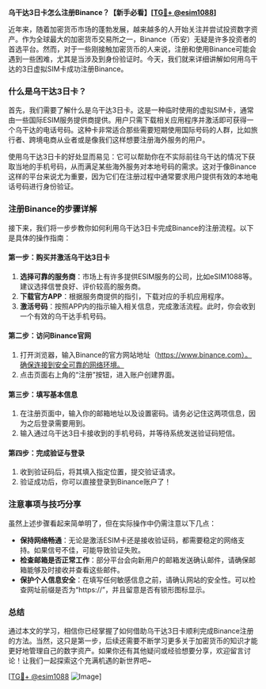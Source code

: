 **乌干达3日卡怎么注册Binance？【新手必看】[[TG💪+ @esim1088](https://t.me/s/esim1088)]**

近年来，随着加密货币市场的蓬勃发展，越来越多的人开始关注并尝试投资数字资产。作为全球最大的加密货币交易所之一，Binance（币安）无疑是许多投资者的首选平台。然而，对于一些刚接触加密货币的人来说，注册和使用Binance可能会遇到一些困难，尤其是当涉及到身份验证时。今天，我们就来详细讲解如何用乌干达的3日虚拟SIM卡成功注册Binance。

### 什么是乌干达3日卡？

首先，我们需要了解什么是乌干达3日卡。这是一种临时使用的虚拟SIM卡，通常由一些国际ESIM服务提供商提供。用户只需下载相关应用程序并激活即可获得一个乌干达的电话号码。这种卡非常适合那些需要短期使用国际号码的人群，比如旅行者、跨境电商从业者或是像我们这样想要注册海外服务的用户。

使用乌干达3日卡的好处显而易见：它可以帮助你在不实际前往乌干达的情况下获取当地的手机号码，从而满足某些海外服务对本地号码的需求。这对于像Binance这样的平台来说尤为重要，因为它们在注册过程中通常要求用户提供有效的本地电话号码进行身份验证。

### 注册Binance的步骤详解

接下来，我们将一步步教你如何利用乌干达3日卡完成Binance的注册流程。以下是具体的操作指南：

#### 第一步：购买并激活乌干达3日卡

1. **选择可靠的服务商**：市场上有许多提供ESIM服务的公司，比如eSIM1088等。建议选择信誉良好、评价较高的服务商。
2. **下载官方APP**：根据服务商提供的指引，下载对应的手机应用程序。
3. **激活号码**：按照APP内的指示输入相关信息，完成激活流程。此时，你会收到一个有效的乌干达手机号码。

#### 第二步：访问Binance官网

1. 打开浏览器，输入Binance的官方网站地址（https://www.binance.com）。确保连接到安全可靠的网络环境。
2. 点击页面右上角的“注册”按钮，进入账户创建界面。

#### 第三步：填写基本信息

1. 在注册页面中，输入你的邮箱地址以及设置密码。请务必记住这两项信息，因为之后登录需要用到。
2. 输入通过乌干达3日卡接收到的手机号码，并等待系统发送验证码短信。

#### 第四步：完成验证与登录

1. 收到验证码后，将其填入指定位置，提交验证请求。
2. 验证成功后，你可以直接登录到Binance账户了！

### 注意事项与技巧分享

虽然上述步骤看起来简单明了，但在实际操作中仍需注意以下几点：

- **保持网络畅通**：无论是激活ESIM卡还是接收验证码，都需要稳定的网络支持。如果信号不佳，可能导致验证失败。
- **检查邮箱是否正常工作**：部分平台会向新用户的邮箱发送确认邮件，请确保邮箱能够及时接收并查看这些邮件。
- **保护个人信息安全**：在填写任何敏感信息之前，请确认网站的安全性。可以检查网址前缀是否为“https://”，并且留意是否有锁形图标显示。

### 总结

通过本文的学习，相信你已经掌握了如何借助乌干达3日卡顺利完成Binance注册的方法。当然，这只是第一步，后续还需要不断学习更多关于加密货币的知识才能更好地管理自己的数字资产。如果你还有其他疑问或经验想要分享，欢迎留言讨论！让我们一起探索这个充满机遇的新世界吧~

[[TG💪+ @esim1088](https://t.me/s/esim1088) ![Image](https://i.postimg.cc/4NQfJmqS/Snipaste-2025-05-13-00-14-12.png)]